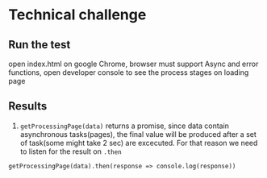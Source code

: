 # Technical challenge

## Run the test

open index.html on google Chrome, browser must support Async and error functions, open developer console to see the process stages on loading page

## Results

1. `getProcessingPage(data)` returns a promise, since data contain asynchronous tasks(pages), the final value will be produced after a set of task(some might take 2 sec) are excecuted. For that reason we need to listen for the result 
on `.then` 

`getProcessingPage(data).then(response => console.log(response))`




